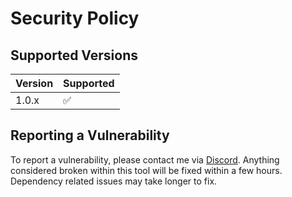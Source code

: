 # Security Policy

## Supported Versions

| Version | Supported          |
| ------- | ------------------ |
| 1.0.x   | :white_check_mark: |

## Reporting a Vulnerability

To report a vulnerability, please contact me via [Discord](https://discord.gg/xHSF8CGPTh). Anything considered broken within this tool will be fixed within a few hours. Dependency related issues may take longer to fix.
